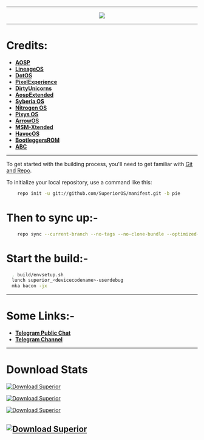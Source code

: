 -----------------------------------------------------------------------------

<p align="center">
 <img src="https://github.com/SuperiorOS/manifest/blob/pie/superior.png" > 
</p>

-----------------------------------------------------------------------------
Credits:
=======
 * [**AOSP**](https://android.googlesource.com)
 * [**LineageOS**](https://github.com/LineageOS)
 * [**DotOS**](https://github.com/DotOS)
 * [**PixelExperience**](https://github.com/PixelExperience)
 * [**DirtyUnicorns**](https://github.com/dirtyunicorns)
 * [**AospExtended**](https://github.com/AospExtended)
 * [**Syberia OS**](https://github.com/syberia-project)
 * [**Nitrogen OS**](https://github.com/nitrogen-project)
 * [**Pixys OS**](https://github.com/PixysOS)
 * [**ArrowOS**](https://github.com/ArrowOS)
 * [**MSM-Xtended**](https://github.com/Project-Xtended)
 * [**HavocOS**](https://github.com/Havoc-OS)
 * [**BootleggersROM**](https://github.com/BootleggersROM)
 * [**ABC**](https://github.com/ezio84?tab=repositories)

-----------------------------------------------------------------------------

To get started with the building process, you'll need to get familiar with [Git and Repo](http://source.android.com/source/using-repo.html).

To initialize your local repository, use a command like this:

```bash
    repo init -u git://github.com/SuperiorOS/manifest.git -b pie
```

Then to sync up:-
================

```bash
    repo sync --current-branch --no-tags --no-clone-bundle --optimized-fetch --force-broken --force-sync -j8
```

Start the build:-
=================

```bash
  . build/envsetup.sh
  lunch superior_<devicecodename>-userdebug
  mka bacon -jx
```
-----------------------------------------------------------------------------

Some Links:-
============
* [**Telegram Public Chat**](https://t.me/superioros)
* [**Telegram Channel**](https://t.me/superior_os)

----------------------------------------------------------------------------

Download Stats
==============

[![Download Superior](https://img.shields.io/sourceforge/dd/superioros.svg)](https://sourceforge.net/projects/superioros/files/latest/download) 

[![Download Superior](https://img.shields.io/sourceforge/dw/superioros.svg)](https://sourceforge.net/projects/superioros/files/latest/download) 

[![Download Superior](https://img.shields.io/sourceforge/dm/superioros.svg)](https://sourceforge.net/projects/superioros/files/latest/download) 

[![Download Superior](https://img.shields.io/sourceforge/dt/superioros.svg)](https://sourceforge.net/projects/superioros/files/latest/download) 
---------------------------------------------------------------------------------
